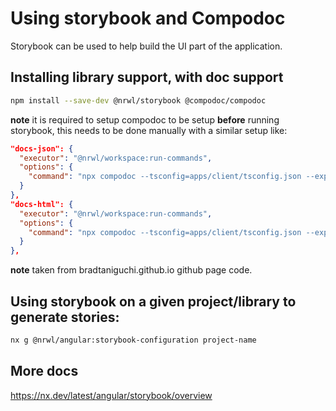 # Using storybook and Compodoc

Storybook can be used to help build the UI part of the application.

## Installing library support, with doc support

```bash
npm install --save-dev @nrwl/storybook @compodoc/compodoc
```

**note** it is required to setup compodoc to be setup **before** running storybook, this needs to be done manually with a similar setup like:

```json
"docs-json": {
  "executor": "@nrwl/workspace:run-commands",
  "options": {
    "command": "npx compodoc --tsconfig=apps/client/tsconfig.json --exportFormat=json --output=apps/client"
  }
},
"docs-html": {
  "executor": "@nrwl/workspace:run-commands",
  "options": {
    "command": "npx compodoc --tsconfig=apps/client/tsconfig.json --exportFormat=html --output=dist/docs/client"
  }
},
```

**note** taken from bradtaniguchi.github.io github page code.

## Using storybook on a given project/library to generate stories:

```bash
nx g @nrwl/angular:storybook-configuration project-name
```

## More docs

<https://nx.dev/latest/angular/storybook/overview>
